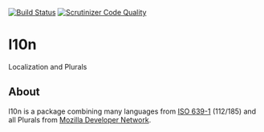 [![Build Status](https://travis-ci.org/Zemistr/l10n.svg?branch=master)](https://travis-ci.org/Zemistr/l10n)
[![Scrutinizer Code Quality](https://scrutinizer-ci.com/g/Zemistr/l10n/badges/quality-score.png?b=master)](https://scrutinizer-ci.com/g/Zemistr/l10n/?branch=master)

# l10n
Localization and Plurals

## About
l10n is a package combining many languages from [ISO 639-1](http://en.wikipedia.org/wiki/List_of_ISO_639-1_codes) (112/185) and all Plurals from [Mozilla Developer Network](https://developer.mozilla.org/en-US/docs/Mozilla/Localization/Localization_and_Plurals).

